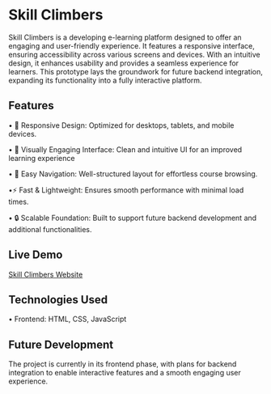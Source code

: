 # Skill Climbers
Skill Climbers is a developing e-learning platform designed to offer an engaging and user-friendly experience. It features a responsive interface, ensuring accessibility across various screens and devices. With an intuitive design, it enhances usability and provides a seamless experience for learners. This prototype lays the groundwork for future backend integration, expanding its functionality into a fully interactive platform.

## Features
• 📱 Responsive Design: Optimized for desktops, tablets, and mobile devices.

• 🎨 Visually Engaging Interface: Clean and intuitive UI for an improved learning experience

• 🔎 Easy Navigation: Well-structured layout for effortless course browsing.

•⚡ Fast & Lightweight: Ensures smooth performance with minimal load times.

• 🔒 Scalable Foundation: Built to support future backend development and additional functionalities.

## Live Demo
[Skill Climbers Website](https://skillclimbers.netlify.app)

## Technologies Used
• Frontend: HTML, CSS, JavaScript

## Future Development
The project is currently in its frontend phase, with plans for backend integration to enable interactive features and a smooth engaging user experience.


